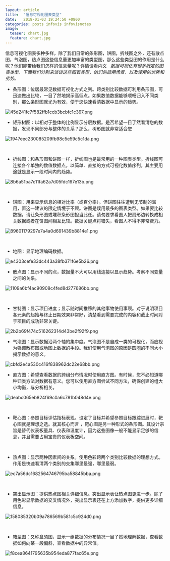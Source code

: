 ```yaml
---
layout: article
title:  "信息可视化图表类型"
date:   2018-01-03 19:24:50 +0800
categories: posts infovis infovisnotes
image:
  teaser: chart.jpg
  feature: chart.jpg
---
```

信息可视化图表多种多样，除了我们日常的条形图，饼图，折线图之外，还有散点图，气泡图，热点图这些信息量更加丰富的类型图，那么这些类型图的作用是什么呢？他们能带给我们怎样的信息量呢？详情请看内文
 
_数据可视化有很多既定的图表类型，下面我们分别来谈谈这些图表类型，他们的适用场景，以及使用的优势和劣势。_
- 条形图：位居最常见数据可视化方式之列。跨类别比较数据可利用条形图，可迅速做出比较，一目了然地揭示高低点。如果数值数据能够顺畅归入不同类别，那么条形图就尤为有效，便于您快速看清数据中显示的趋势。


![45d241fc7f582ffb1ccb3bcbfc1c397.png](https://i.loli.net/2018/01/09/5a54457ac94a1.png)


- 矩形树图：以相对于整体的比例显示分层数据。是否希望一目了然看清您的数据，发现不同部分与整体的关系？那么，树形图就非常适合您


![1947eec230085209fb98c5e59c5c1da.png](https://i.loli.net/2018/01/09/5a5455839cbce.png)

 
- 折线图：和条形图和饼图一样，折线图也是最常用的一种图表类型。折线图可连接各个单独的数值数据点，以简单、直接的方式可视化数值序列，其主要用途就是显示一段时间内的趋势。


![8b6a51ba7c11fa62a7d05fdc167e13b.png](https://i.loli.net/2018/01/09/5a5453bba2001.png)

 
- 饼图：用来显示信息的相对比率（或百分率）。但饼图往往遭到无节制的滥用，置这一建议的限定情境于不顾。饼图是误用最多的图表类型。如果要比较数据，请让条形图或堆积条形图担当此任。请勿要求看图人把扇形边转换成相关数据或者在饼图间相互比较。数据关键点将错失，看图人不得不非常费力。


![89601179297e7a4a0d691439b8814e1.png](https://i.loli.net/2018/01/09/5a5453c385d43.png)

 
- 地图：显示地理编码数据。


![e4303cefe33dc443a38fb371f6e5b26.png](https://i.loli.net/2018/01/09/5a5453bf5bf29.png)

 
- 散点图：显示不同的点，数据量不大可以用线连接以显示趋势。考察不同变量之间的关系。


![1109a6bf4ac90908c4fed8d277686bb.png](https://i.loli.net/2018/01/09/5a545433772c2.png)

 
- 甘特图：显示项目进度；显示随时间推移的其他事物使用事项。对于说明项目各元素的起始与终止日期效果非常好，清楚看到需要完成的内容和截止时间对于项目的成功非常关键。


![2b2b69f474c516262314d43be2f92f9.png](https://i.loli.net/2018/01/09/5a54588b00162.png)


- 气泡图：显示数据沿两个轴的集中度。气泡图不是自成一类的可视化，而应视为强调散布图或地图上数据的手段。我们使用气泡图的原因是圆圈的不同大小揭示数据的意义。


![cbfd2e4a530c416f838962dc22e68bb.png](https://i.loli.net/2018/01/09/5a545732c9008.png)


- 直方图：希望查看数据的跨组分布情况时使用直方图。有时候，您不必知道哪种归类方法对数据有意义。您可以使用直方图尝试不同方法，确保创建的组大小均衡，与分析相关。


![deabc065eb824f69c0a6c781b048d4e.png](https://i.loli.net/2018/01/09/5a545797d7cd0.png)

 
- 靶心图：参照目标评估指标表现。设定了目标并希望参照目标跟踪进展时，靶心图就是理想之选。就其核心而言 ，靶心图是另一种形式的条形图。其设计宗旨是替代仪表板量具、仪表和温度计，因为这些图像一般不能显示足够的信息，并且需要占用宝贵的仪表板空间。


 
- 热点图：显示两种因素间的关系。使用色彩跨两个类别比较数据的理想方式。作用是快速看清两个类别的交集哪里最强，哪里最弱。


![ec7a56dc1682564746795ba58845bba.png](https://i.loli.net/2018/01/09/5a5456972740a.png)

 
- 突出显示图：提供热点图相关详细信息。突出显示表让热点图更进一步。除了用色彩显示数据的交叉情况外，突出显示表还在上方添加数字，提供更多详细信息。


![158085320b09a786569b581c5c924d0.png](https://i.loli.net/2018/01/09/5a5456774190d.png)


 
- 箱型图：又称盒须图，显示一组数据的分布情况一目了然地理解数据，查看数据如何向某一段偏斜，查看数据中的异常值。


![f8cea8641795635b954eda877fac65e.png](https://i.loli.net/2018/01/09/5a5456f26adfe.png)


